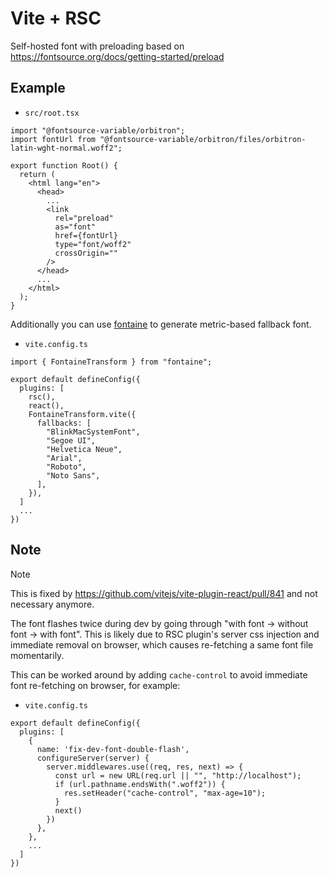 # Vite + RSC

Self-hosted font with preloading based on https://fontsource.org/docs/getting-started/preload

## Example

- `src/root.tsx`

```tsx
import "@fontsource-variable/orbitron";
import fontUrl from "@fontsource-variable/orbitron/files/orbitron-latin-wght-normal.woff2";

export function Root() {
  return (
    <html lang="en">
      <head>
        ...
        <link
          rel="preload"
          as="font"
          href={fontUrl}
          type="font/woff2"
          crossOrigin=""
        />
      </head>
      ...
    </html>
  );
}
```

Additionally you can use [fontaine](https://github.com/unjs/fontaine/) to generate metric-based fallback font.

- `vite.config.ts`

```tsx
import { FontaineTransform } from "fontaine";

export default defineConfig({
  plugins: [
    rsc(),
    react(),
    FontaineTransform.vite({
      fallbacks: [
        "BlinkMacSystemFont",
        "Segoe UI",
        "Helvetica Neue",
        "Arial",
        "Roboto",
        "Noto Sans",
      ],
    }),
  ]
  ...
})
```

## Note

> [!NOTE]
> This is fixed by https://github.com/vitejs/vite-plugin-react/pull/841 and not necessary anymore.

The font flashes twice during dev by going through "with font -> without font -> with font".
This is likely due to RSC plugin's server css injection and immediate removal on browser, which causes re-fetching a same font file momentarily.

This can be worked around by adding `cache-control` to avoid immediate font re-fetching on browser, for example:

- `vite.config.ts`

```tsx
export default defineConfig({
  plugins: [
    {
      name: 'fix-dev-font-double-flash',
      configureServer(server) {
        server.middlewares.use((req, res, next) => {
          const url = new URL(req.url || "", "http://localhost");
          if (url.pathname.endsWith(".woff2")) {
            res.setHeader("cache-control", "max-age=10");
          }
          next()
        })
      },
    },
    ...
  ]
})
```
